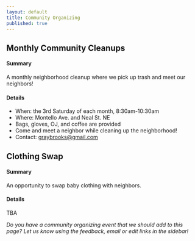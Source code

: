 ```yaml
---
layout: default
title: Community Organizing
published: true
---
```


## Monthly Community Cleanups

#### Summary

A monthly neighborhood cleanup where we pick up trash and meet our neighbors!  

#### Details 

* When: the 3rd Saturday of each month, 8:30am-10:30am
* Where: Montello Ave. and Neal St. NE
* Bags, gloves, OJ, and coffee are provided 
* Come and meet a neighbor while cleaning up the neighborhood!  
* Contact: graybrooks@gmail.com

## Clothing Swap

#### Summary

An opportunity to swap baby clothing with neighbors.  

#### Details 

TBA




<p><em>Do you have a community organizing event that we should add to this page?  Let us know using the feedback, email or edit links in the sidebar!</em></p>


